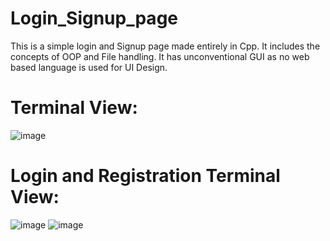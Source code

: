 # Login_Signup_page
This is a simple login and Signup page made entirely in Cpp. It includes the concepts of OOP and  File handling. 
It has unconventional GUI as no web based language is used for UI Design.

# Terminal View: 

![image](https://user-images.githubusercontent.com/86071680/196778673-0a19c3f2-e09a-43bc-97ee-7efd49e31722.png)

# Login and Registration Terminal View: 

![image](https://user-images.githubusercontent.com/86071680/196779085-2dae7f20-9136-4c10-90b7-bf7525a4620e.png)
![image](https://user-images.githubusercontent.com/86071680/196779146-d2b82f17-99f9-4d8a-8749-cf19c4967d9e.png)
